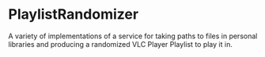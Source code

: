 # PlaylistRandomizer
A variety of implementations of a service for taking paths to files in personal libraries and producing a randomized VLC Player Playlist to play it in.

